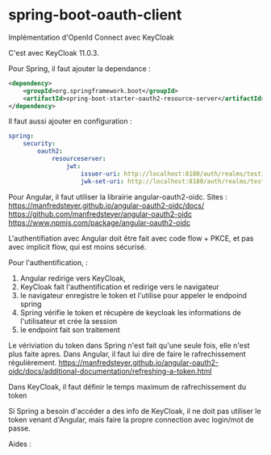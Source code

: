 # spring-boot-oauth-client

Implémentation d'OpenId Connect avec KeyCloak

C'est avec KeyCloak 11.0.3.

Pour Spring, il faut ajouter la dependance :
```xml
<dependency>
    <groupId>org.springframework.boot</groupId>
    <artifactId>spring-boot-starter-oauth2-resource-server</artifactId>
</dependency>
```
Il faut aussi ajouter en configuration :

```yml
spring:
    security:
        oauth2:
            resourceserver:
                jwt:
                    issuer-uri: http://localhost:8180/auth/realms/test1
                    jwk-set-uri: http://localhost:8180/auth/realms/test1/protocol/openid-connect/certs
```

Pour Angular, il faut utiliser la librairie angular-oauth2-oidc.
Sites :
https://manfredsteyer.github.io/angular-oauth2-oidc/docs/
https://github.com/manfredsteyer/angular-oauth2-oidc
https://www.npmjs.com/package/angular-oauth2-oidc

L'authentifiation avec Angular doit être fait avec code flow + PKCE, et pas avec implicit flow, qui est moins sécurisé.

Pour l'authentification, :
1) Angular redirige vers KeyCloak,
2) KeyCloak fait l'authentification et redirige vers le navigateur
3) le navigateur enregistre le token et l'utilise pour appeler le endpoind spring
4) Spring vérifie le token et récupère de keycloak les informations de l'utilisateur et crée la session
5) le endpoint fait son traitement

Le vériviation du token dans Spring n'est fait qu'une seule fois, elle n'est plus faite apres.
Dans Angular, il faut lui dire de faire le rafrechissement régulièrement.
https://manfredsteyer.github.io/angular-oauth2-oidc/docs/additional-documentation/refreshing-a-token.html

Dans KeyCloak, il faut définir le temps maximum de rafrechissement du token

Si Spring a besoin d'accéder a des info de KeyCloak, il ne doit pas utiliser le token venant d'Angular,
mais faire la propre connection avec login/mot de passe.

Aides :


